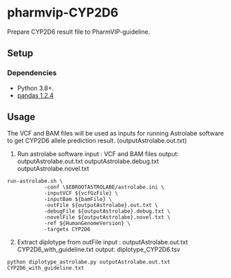 # pharmvip-CYP2D6

Prepare CYP2D6 result file to PharmVIP-guideline.

## Setup

### Dependencies
*   Python 3.8+.
*   [pandas 1.2.4](https://pandas.pydata.org/)

## Usage 

The VCF and BAM files will be used as inputs for running Astrolabe software to get CYP2D6 allele prediction result. (outputAstrolabe.out.txt)
1. Run astrolabe software 
input : VCF and BAM files
output: outputAstrolabe.out.txt outputAstrolabe.debug.txt outputAstrolabe.novel.txt
```shell
run-astrolabe.sh \
            -conf \$EBROOTASTROLABE/astrolabe.ini \
            -inputVCF ${vcfGzFile} \
            -inputBam ${bamFile} \
            -outFile ${outputAstrolabe}.out.txt \
            -debugFile ${outputAstrolabe}.debug.txt \
            -novelFile ${outputAstrolabe}.novel.txt \
            -ref ${HumanGenomeVersion} \
            -targets CYP2D6
 ```
2. Extract diplotype from outFile 
input : outputAstrolabe.out.txt CYP2D6_with_guideline.txt
output: diplotype_CYP2D6.tsv
```shell
python diplotype_astrolabe.py outputAstrolabe.out.txt CYP2D6_with_guideline.txt
```
